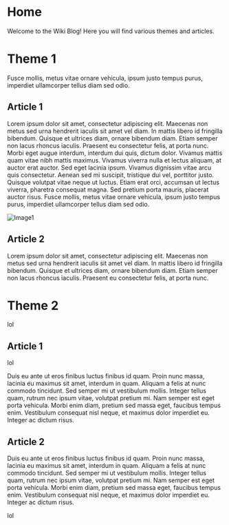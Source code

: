 # Home
Welcome to the Wiki Blog! Here you will find various themes and articles.

# Theme 1
Fusce mollis, metus vitae ornare vehicula, ipsum justo tempus purus, imperdiet ullamcorper tellus diam sed odio.

## Article 1
Lorem ipsum dolor sit amet, consectetur adipiscing elit. Maecenas non metus sed urna hendrerit iaculis sit amet vel diam. In mattis libero id fringilla bibendum. Quisque et ultrices diam, ornare bibendum diam. Etiam semper non lacus rhoncus iaculis. Praesent eu consectetur felis, at porta nunc. Morbi eget augue interdum, interdum dui quis, dictum dolor. Vivamus mattis quam vitae nibh mattis maximus. Vivamus viverra nulla et lectus aliquam, at auctor erat auctor. Sed eget lacinia ipsum. Vivamus dignissim vitae arcu quis consectetur. Aenean sed mi suscipit, tristique dui vel, porttitor justo. Quisque volutpat vitae neque ut luctus. Etiam erat orci, accumsan ut lectus viverra, pharetra consequat magna. Sed pretium porta mauris, placerat auctor risus. Fusce mollis, metus vitae ornare vehicula, ipsum justo tempus purus, imperdiet ullamcorper tellus diam sed odio.

![Image1](img1.png)

## Article 2
Lorem ipsum dolor sit amet, consectetur adipiscing elit. Maecenas non metus sed urna hendrerit iaculis sit amet vel diam. In mattis libero id fringilla bibendum. Quisque et ultrices diam, ornare bibendum diam. Etiam semper non lacus rhoncus iaculis. Praesent eu consectetur felis, at porta nunc.

# Theme 2
lol

## Article 1
lol

Duis eu ante ut eros finibus luctus finibus id quam. Proin nunc massa, lacinia eu maximus sit amet, interdum in quam. Aliquam a felis at nunc commodo tincidunt. Sed semper mi ut vestibulum mollis. Integer tellus quam, rutrum nec ipsum vitae, volutpat pretium mi. Nam semper est eget porta vehicula. Morbi enim diam, pretium sed massa eget, faucibus tempus enim. Vestibulum consequat nisl neque, et maximus dolor imperdiet eu. Integer ac dictum risus.

## Article 2
Duis eu ante ut eros finibus luctus finibus id quam. Proin nunc massa, lacinia eu maximus sit amet, interdum in quam. Aliquam a felis at nunc commodo tincidunt. Sed semper mi ut vestibulum mollis. Integer tellus quam, rutrum nec ipsum vitae, volutpat pretium mi. Nam semper est eget porta vehicula. Morbi enim diam, pretium sed massa eget, faucibus tempus enim. Vestibulum consequat nisl neque, et maximus dolor imperdiet eu. Integer ac dictum risus.

lol
